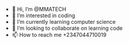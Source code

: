 - 👋 Hi, I’m @MMATECH
- 👀 I’m interested in coding
- 🌱 I’m currently learning computer science
- 💞️ I’m looking to collaborate on learning code
- 📫 How to reach me +2347044710019

<!---
mmatech1/mmatech1 is a ✨ special ✨ repository because its `README.md` (this file) appears on your GitHub profile.
You can click the Preview link to take a look at your changes.
--->
